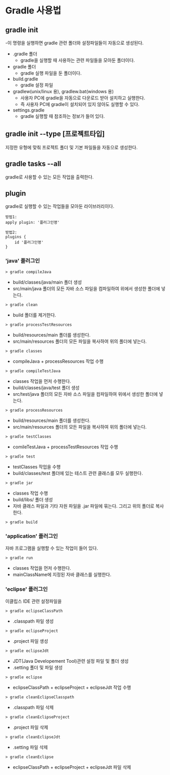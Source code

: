 # Gradle 사용법

## gradle init
-이 명령을 실행하면 gradle 관련 폴더와 설정파일들이 자동으로 생성된다.

- .gradle 폴더
  - gradle을 실행할 때 사용하는 관련 파일들을 모아둔 폴더이다.
- gradle 폴더
  - gradle 실행 파일을 둔 폴더이다.
- build.gradle
  - gradle 설정 파일
- gradlew(unix/linux 용), gradlew.bat(windows 용)
  - 사용자 PC에 gradle을 자동으로 다운로드 받아 설치하고 실행한다.
  - 즉 사용자 PC에 gradle이 설치되어 있지 않아도 실행할 수 있다.
- settings.gradle
  - gradle 실행할 때 참조하는 정보가 들어 있다.

## gradle init --type [프로젝트타입]
지정한 유형에 맞춰 프로젝트 폴더 및 기본 파일들을 자동으로 생성한다.

## gradle tasks --all
gradle로 사용할 수 있는 모든 작업을 출력한다.

## plugin
gradle로 실행할 수 있는 작업들을 모아둔 라이브러리이다.
```
방법1:
apply plugin: '플러그인명'

방법2:
plugins {
    id '플러그인명'
}
``` 
### 'java' 플러그인
```
> gradle compileJava
```
- build/classes/java/main 폴더 생성
- src/main/java 폴더의 모든 자바 소스 파일을 컴파일하여 위에서 생성한 폴더에 넣는다.

```
> gradle clean
```
- build 폴더를 제거한다.

```
> gradle processTestResources
```
- build/resources/main 폴더를 생성한다.
- src/main/resources 폴더의 모든 파일을 복사하여 위의 폴더에 넣는다.

```
> gradle classes
```
- compileJava + processResources 작업 수행

```
> gradle compileTestJava
```
- classes 작업을 먼저 수행한다.
- build/classes/java/test 폴더 생성
- src/test/java 폴더의 모든 자바 소스 파일을 컴파일하여 위에서 생성한 폴더에 넣는다.

```
> gradle processResources
```
- build/resources/main 폴더를 생성한다.
- src/main/resources 폴더의 모든 파일을 복사하여 위의 폴더에 넣는다.

```
> gradle testClasses
```
- comileTestJava + processTestResources 작업 수행

```
> gradle test
```
- testClasses 작업을 수행
- build/classes/test 폴더에 있는 테스트 관련 클래스를 모두 실행한다.

```
> gradle jar
```
- classes 작업 수행
- build/libs/ 폴더 생성
- 자바 클래스 파일과 기타 자원 파일을 .jar 파일에 묶는다. 그리고 위의 폴더로 복사한다.

```
> gradle build
```

### 'application' 플러그인
자바 프로그램을 실행할 수 있는 작업이 들어 있다.

```
> gradle run
```
- classes 작업을 먼저 수행한다.
- mainClassName에 지정된 자바 클래스를 실행한다.


### 'eclipse' 플러그인
이클립스 IDE 관련 설정파일을 

```
> gradle eclipseClassPath
```
- .classpath 파일 생성

```
> gradle eclipseProject
```
- .project 파일 생성

```
> gradle eclipseJdt
```
- JDT(Java Developement Tool)관련 설정 파일 및 폴더 생성
- .setting 폴더 및 파일 생성

```
> gradle eclipse
```
- eclipseClassPath + eclipseProject + eclipseJdt 작업 수행

```
> gradle cleanEclipseClasspath
```
- .classpath 파일 삭제

```
> gradle cleanEclipseProject
```
- .project 파일 삭제

```
> gradle cleanEclipseJdt
```
- .setting 파일 삭제

```
> gradle cleanEclipse
```
- eclipseClassPath + eclipseProject + eclipseJdt 파일 삭제


























